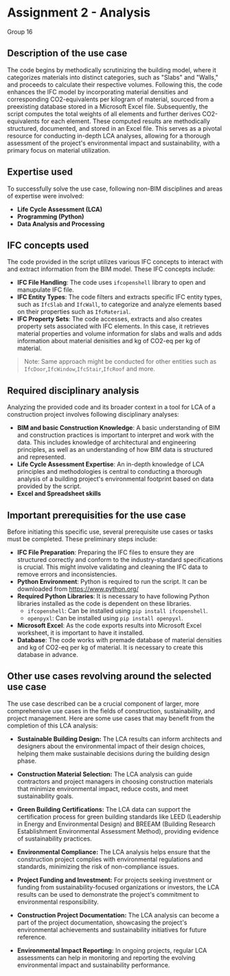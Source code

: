# Assignment 2 - Analysis
Group 16
## Description of the use case

The code begins by methodically scrutinizing the building model, where it categorizes materials into distinct categories, such as "Slabs" and "Walls," and proceeds to calculate their respective volumes. Following this, the code enhances the IFC model by incorporating material densities and corresponding CO2-equivalents per kilogram of material, sourced from a preexisting database stored in a Microsoft Excel file. Subsequently, the script computes the total weights of all elements and further derives CO2-equivalents for each element. These computed results are methodically structured, documented, and stored in an Excel file. This serves as a pivotal resource for conducting in-depth LCA analyses, allowing for a thorough assessment of the project's environmental impact and sustainability, with a primary focus on material utilization.


## Expertise used
To successfully solve the use case, following non-BIM disciplines and areas of expertise were involved:
- **Life Cycle Assessment (LCA)**
- **Programming (Python)**
- **Data Analysis and Processing**


## IFC concepts used
The code provided in the script utilizes various IFC concepts to interact with and extract information from the BIM model. These IFC concepts include:
- **IFC File Handling**: The code uses `ifcopenshell` library to open and manupulate IFC file.
- **IFC Entity Types**: The code filters and extracts specific IFC entity types, such as `IfcSlab` and `IfcWall`, to categorize and analyze elements based on their properties such as `IfcMaterial`.
- **IFC Property Sets**: The code accesses, extracts and also creates property sets associated with IFC elements. In this case, it retrieves material properties and volume information for slabs and walls and adds information about material denisities and kg of CO2-eq per kg of material.
> Note: Same approach might be conducted for other entities such as `IfcDoor`,`IfcWindow`,`IfcStair`,`IfcRoof` and more.

## Required disciplinary analysis
Analyzing the provided code and its broader context in a tool for LCA of a construction project involves following disciplinary analyses:
- **BIM and basic Construction Knowledge**: A basic understanding of BIM and construction practices is important to interpret and work with the data. This includes knowledge of architectural and engineering principles, as well as an understanding of how BIM data is structured and represented.
- **Life Cycle Assessment Expertise**: An in-depth knowledge of LCA principles and methodologies is central to conducting a thorough analysis of a building project's environmental footprint based on data provided by the script.
- **Excel and Spreadsheet skills**

## Important prerequisities for the use case
Before initiating this specific use, several prerequisite use cases or tasks must be completed. These preliminary steps include:
- **IFC File Preparation**: Preparing the IFC files to ensure they are structured correctly and conform to the industry-standard specifications is crucial. This might involve validating and cleaning the IFC data to remove errors and inconsistencies.
- **Python Environment**: Python is required to run the script. It can be downloaded from https://www.python.org/
- **Required Python Libraries**: It is necessary to have following Python libraries installed as the code is dependent on these libraries.
   - `ifcopenshell`: Can be installed using `pip install ifcopenshell`.
   - `openpyxl`: Can be installed using `pip install openpyxl`.
- **Microsoft Excel**: As the code exports results into Microsoft Excel worksheet, it is important to have it installed.
- **Database**: The code works with premade database of material densities and kg of CO2-eq per kg of material. It is necessary to create this database in advance.

## Other use cases revolving around the selected use case

The use case described can be a crucial component of larger, more comprehensive use cases in the fields of construction, sustainability, and project management. Here are some use cases that may benefit from the completion of this LCA analysis:

- **Sustainable Building Design:** The LCA results can inform architects and designers about the environmental impact of their design choices, helping them make sustainable decisions during the building design phase.

- **Construction Material Selection:** The LCA analysis can guide contractors and project managers in choosing construction materials that minimize environmental impact, reduce costs, and meet sustainability goals.

- **Green Building Certifications:** The LCA data can support the certification process for green building standards like LEED (Leadership in Energy and Environmental Design) and BREEAM (Building Research Establishment Environmental Assessment Method), providing evidence of sustainability practices.

- **Environmental Compliance:** The LCA analysis helps ensure that the construction project complies with environmental regulations and standards, minimizing the risk of non-compliance issues.

- **Project Funding and Investment:** For projects seeking investment or funding from sustainability-focused organizations or investors, the LCA results can be used to demonstrate the project's commitment to environmental responsibility.

- **Construction Project Documentation:** The LCA analysis can become a part of the project documentation, showcasing the project's environmental achievements and sustainability initiatives for future reference.

- **Environmental Impact Reporting:** In ongoing projects, regular LCA assessments can help in monitoring and reporting the evolving environmental impact and sustainability performance.



